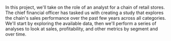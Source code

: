 In this project, we'll take on the role of an analyst for a chain of retail stores. 
The chief financial officer has tasked us with creating a study that explores the chain's sales performance over the past few years across all categories.
We'll start by exploring the available data, then we'll perform a series of analyses to look at sales, profitability, and other metrics by segment and over time.

